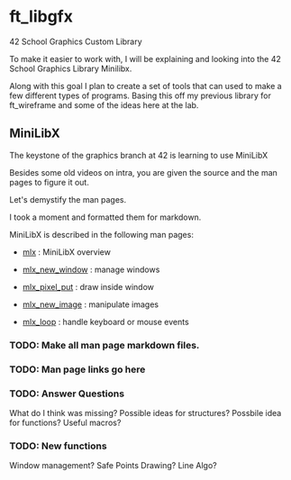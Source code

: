 # ft_libgfx
42 School Graphics Custom Library

To make it easier to work with, I will be explaining and looking into the 42 School Graphics Library Minilibx.

Along with this goal I plan to create a set of tools that can used to make a few different types of programs.
Basing this off my previous library for ft_wireframe and some of the ideas here at the lab.

## MiniLibX

The keystone of the graphics branch at 42 is learning to use MiniLibX

Besides some old videos on intra, you are given the source and the man pages to figure it out.

Let's demystify the man pages.

I took a moment and formatted them for markdown.

MiniLibX is described in the following man pages:

* [mlx](man_mlx.md) : MiniLibX overview

* [mlx_new_window](man_mlx_new_window.md) : manage windows

* [mlx_pixel_put](man_mlx_pixel_put.md) : draw inside window

* [mlx_new_image](man_mlx_new_image.md) : manipulate images

* [mlx_loop](man_mlx_loop.md) : handle keyboard or mouse events

### TODO: Make all man page markdown files.

### TODO: Man page links go here

### TODO: Answer Questions
What do I think was missing?
Possible ideas for structures?
Possbile idea for functions?
Useful macros?

### TODO: New functions

Window management?
Safe Points Drawing?
Line Algo?
